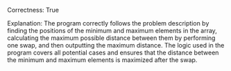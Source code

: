 Correctness: True

Explanation: The program correctly follows the problem description by finding the positions of the minimum and maximum elements in the array, calculating the maximum possible distance between them by performing one swap, and then outputting the maximum distance. The logic used in the program covers all potential cases and ensures that the distance between the minimum and maximum elements is maximized after the swap.